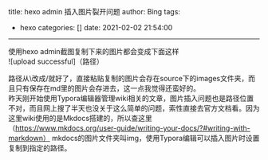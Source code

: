 title: hexo admin 插入图片裂开问题
author: Bing
tags:
  - hexo
categories: []
date: 2021-02-02 21:54:00
---
使用hexo admin截图复制下来的图片都会变成下面这样  
![upload successful]（路径）  

路径从\改成/就好了，直接粘贴复制的图片会存在source下的images文件夹，而且只有保存在md里的图片会存进去，这一点我觉得还蛮好的。  
昨天刚开始使用Typora编辑器管理wiki相关的文章，图片插入问题也是路径位置不对，而且网上搜了半天也没关于这么简单的问题，索性直接去官方文档看。因为这里wiki使用的是Mkdocs搭建的，所以查这里（https://www.mkdocs.org/user-guide/writing-your-docs/?#writing-with-markdown）  mkdocs的图片文件夹叫img，使用Typora编辑可以插入图片时设置复制到指定的路径。